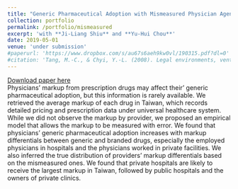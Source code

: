 ```yaml
---
title: "Generic Pharmaceutical Adoption with Mismeasured Physician Agency"
collection: portfolio
permalink: /portfolio/mismeasured
excerpt: 'with **Ji-Liang Shiu** and **Yu-Hui Chou**'
date: 2019-05-01
venue: 'under submission'
#paperurl: 'https://www.dropbox.com/s/au67s6aeh9kw0vl/190315.pdf?dl=0'
#citation: 'Tang, M.-C., & Chyi, Y.-L. (2008). Legal environments, venture capital, and total factor productivity growth of taiwanese industry. Contemporary Economic Policy, 26(3).'
---
```

[Download paper here](https://www.dropbox.com/s/au67s6aeh9kw0vl/190315.pdf?dl=0)<br/>
Physicians’ markup from prescription drugs may affect their’ generic pharmaceutical adoption, but this information is rarely available. We retrieved the average markup of each drug in Taiwan, which records detailed pricing and prescription data under universal healthcare system. While we did not observe the markup by provider, we proposed an empirical model that allows the markup to be measured with error. We found that physicians’ generic pharmaceutical adoption increases with markup differentials between generic and branded drugs, especially the employed physicians in hospitals and the physicians worked in private facilities. We also inferred the true distribution of providers’ markup differentials based on the mismeasured ones. We found that private hospitals are likely to receive the largest markup in Taiwan, followed by public hospitals and the owners of private clinics.
